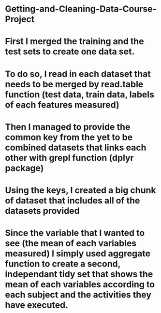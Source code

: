 # Getting-and-Cleaning-Data-Course-Project

# First I merged the training and the test sets to create one data set.
# To do so, I read in each dataset that needs to be merged by read.table function  (test data, train data, labels of each features measured)
# Then I managed to provide the common key from the yet to be combined datasets that links each other with grepl function (dplyr package)
# Using the keys, I created a big chunk of dataset that includes all of the datasets provided
# Since the variable that I wanted to see (the mean of each variables measured) I simply used aggregate function to create a second, independant tidy set that shows the mean of each variables according to each subject and the activities they have executed. 
